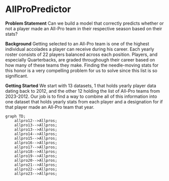 # AllProPredictor

**Problem Statement**
Can we build a model that correctly predicts whether or not a player made an All-Pro team in their respective season based on their stats?

**Background**
Getting selected to an All-Pro team is one of the highest individual accolades a player can receive during his career. Each yearly roster consists of 22 players balanced across each position. Players, and especially Quarterbacks, are graded throughough their career based on how many of these teams they make. Finding the needle-moving stats for this honor is a very compelling problem for us to solve since this list is so significant.

**Getting Started**
We start with 13 datasets, 1 that holds yearly player data dating back to 2012, and the other 12 holding the list of All-Pro teams from 2023-2012. Our job is to find a way to combine all of this information into one dataset that holds yearly stats from each player and a designation for if that player made an All-Pro team that year.

```mermaid
graph TD;
    allpro12-->Allpros;
    allpro13-->Allpros;
    allpro13-->Allpros;
    allpro14-->Allpros;
    allpro15-->Allpros;
    allpro16-->Allpros;
    allpro17-->Allpros;
    allpro18-->Allpros;
    allpro19-->Allpros;
    allpro20-->Allpros;
    allpro21-->Allpros;
    allpro22-->Allpros;
    allpro23-->Allpros;
```
